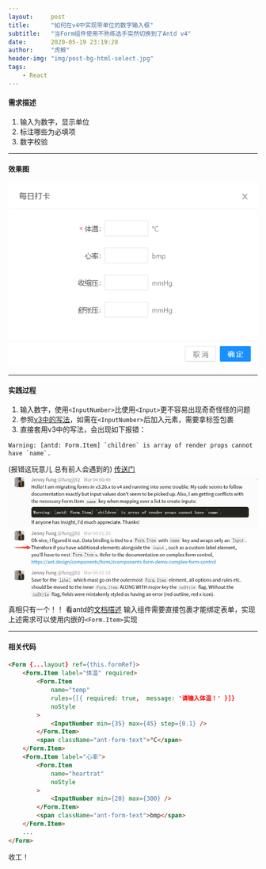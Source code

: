 ```yaml
---
layout:     post
title:      "如何在v4中实现带单位的数字输入框"
subtitle:   "当Form组件使用不熟练选手突然切换到了Antd v4"
date:       2020-05-19 23:19:28
author:     "虎鲸"
header-img: "img/post-bg-html-select.jpg"
tags:
    - React
---
```


#### 需求描述
1. 输入为数字，显示单位
2. 标注哪些为必填项
3. 数字校验
***
#### 效果图
![图例](/img/in-post/inputnumber-unit/1.png)
***
#### 实践过程
1. 输入数字，使用`<InputNumber>`比使用`<Input>`更不容易出现奇奇怪怪的问题
2. 参照[v3中的写法](https://blog.csdn.net/qq_40593656/article/details/105077269)，如需在`<InputNumber>`后加入元素，需要拿标签包裹
3. 直接套用v3中的写法，会出现如下报错：
```
Warning: [antd: Form.Item] `children` is array of render props cannot have `name`.
```
(报错这玩意儿 总有前人会遇到的)  [传送门](https://gitter.im/ant-design/ant-design-english?at=5e5dd8b97fef7f2e89995311)
![图例](/img/in-post/inputnumber-unit/2.png)
真相只有一个！！ 看antd的[文档描述](https://ant.design/components/form-cn/#components-form-demo-complex-form-control)
输入组件需要直接包裹才能绑定表单，实现上述需求可以使用内嵌的`<Form.Item>`实现
***
#### 相关代码
```html
<Form {...layout} ref={this.formRef}>
    <Form.Item label="体温" required>
        <Form.Item 
            name="temp"
            rules={[{ required: true,  message: '请输入体温！' }]}
            noStyle
        >
            <InputNumber min={35} max={45} step={0.1} />
        </Form.Item>
        <span className="ant-form-text">°C</span>
    </Form.Item>
    <Form.Item label="心率">
        <Form.Item
            name="heartrat"
            noStyle
        >
            <InputNumber min={20} max={300} />
        </Form.Item>
        <span className="ant-form-text">bmp</span>
    </Form.Item>
    ...
</Form>
```

收工！